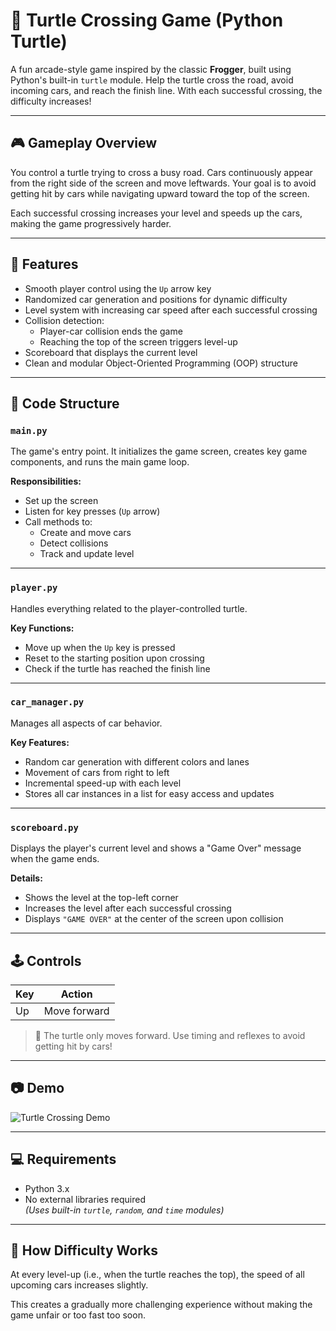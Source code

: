 # 🐢 Turtle Crossing Game (Python Turtle)

A fun arcade-style game inspired by the classic **Frogger**, built using Python's built-in `turtle` module. Help the turtle cross the road, avoid incoming cars, and reach the finish line. With each successful crossing, the difficulty increases!

---

## 🎮 Gameplay Overview

You control a turtle trying to cross a busy road. Cars continuously appear from the right side of the screen and move leftwards. Your goal is to avoid getting hit by cars while navigating upward toward the top of the screen.

Each successful crossing increases your level and speeds up the cars, making the game progressively harder.

---

## 🚀 Features

- Smooth player control using the `Up` arrow key
- Randomized car generation and positions for dynamic difficulty
- Level system with increasing car speed after each successful crossing
- Collision detection:
  - Player-car collision ends the game
  - Reaching the top of the screen triggers level-up
- Scoreboard that displays the current level
- Clean and modular Object-Oriented Programming (OOP) structure

---

## 🧱 Code Structure

### `main.py`
The game's entry point. It initializes the game screen, creates key game components, and runs the main game loop.

**Responsibilities:**
- Set up the screen
- Listen for key presses (`Up` arrow)
- Call methods to:
  - Create and move cars
  - Detect collisions
  - Track and update level

---

### `player.py`
Handles everything related to the player-controlled turtle.

**Key Functions:**
- Move up when the `Up` key is pressed
- Reset to the starting position upon crossing
- Check if the turtle has reached the finish line

---

### `car_manager.py`
Manages all aspects of car behavior.

**Key Features:**
- Random car generation with different colors and lanes
- Movement of cars from right to left
- Incremental speed-up with each level
- Stores all car instances in a list for easy access and updates

---

### `scoreboard.py`
Displays the player's current level and shows a "Game Over" message when the game ends.

**Details:**
- Shows the level at the top-left corner
- Increases the level after each successful crossing
- Displays `"GAME OVER"` at the center of the screen upon collision

---

## 🕹 Controls

| Key | Action        |
|-----|---------------|
| Up  | Move forward  |

> 🚫 The turtle only moves forward. Use timing and reflexes to avoid getting hit by cars!

---

## 📷 Demo

![Turtle Crossing Demo](assets/turtle-crossing-demo.gif)

---

## 💻 Requirements

- Python 3.x
- No external libraries required  
  *(Uses built-in `turtle`, `random`, and `time` modules)*

---

## 🧠 How Difficulty Works

At every level-up (i.e., when the turtle reaches the top), the speed of all upcoming cars increases slightly.

This creates a gradually more challenging experience without making the game unfair or too fast too soon.
